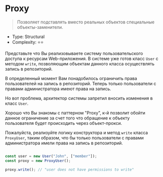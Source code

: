 # Proxy

> Позволяет подставлять вместо реальных объектов специальные 
> объекты-заменители.

- Type: Structural
- Complexity: ⭐⭐ 

Представьте что Вы реализовываете систему пользовательского доступа к
ресурсам Web-приложения. В системе уже готов класс `User` с методом
`write`, позволяющим объектам данного класса осуществлять запись в 
репозиторий.

В определенный момент Вам понадобилось ограничить права пользователей
на запись в репозиторий. Теперь только пользователи с правами администратора
имеют права на запись.

Но вот проблема, архитектор системы запретил вносить изменения в класс
`User`.

Хорошо что Вы знакомы с паттерном "Proxy", к-й позволит обойти данное 
ограничение за счет того что обращение к объекту пользователя будет
происходить через объект-прокси.

Пожалуйста, реализуйте логику конструктора и метод `write` класса
`ProxyUser`, таким образом, что бы только пользователи с правами администратора
имели права на запись в репозиторий.

```js

const user = new User("John", ["member"]);
const proxy = new ProxyUser();

proxy.write(); // "user does not have permissions to write"
```


